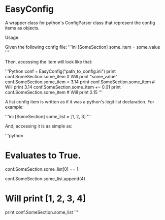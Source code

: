 EasyConfig
==========

A wrapper class for python's ConfigParser class that represent the config items as objects.

Usage:

Given the following config file:
'''ini
[SomeSection]
some_item = some_value
'''

Then, accessing the item will look like that:

'''Python
conf = EasyConfig("path_to_config.ini")
print conf.SomeSection.some_item # Will print "some_value"
conf.SomeSection.some_item = 3.14 
print conf.SomeSection.some_item # Will print 3.14
conf.SomeSection.some_item += 0.01
print conf.SomeSection.some_item # Will print 3.15
'''

A list config item is written as if it was a python's legit list declaration. For example:

'''ini
[SomeSection]
some_list = [1, 2, 3]
'''

And, accessing it is as simple as:

'''python
# Evaluates to True.
conf.SomeSection.some_list[0] == 1 

conf.SomeSection.some_list.append(4)
# Will print [1, 2, 3, 4]
print conf.SomeSection.some_list
'''